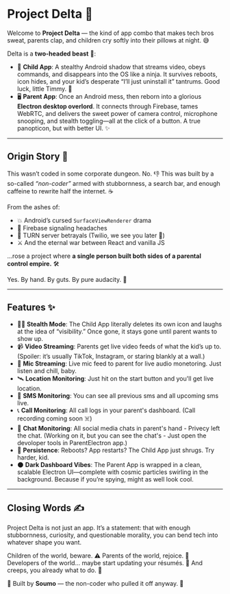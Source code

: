 # Project Delta 🚀

Welcome to **Project Delta** — the kind of app combo that makes tech bros sweat, parents clap, and children cry softly into their pillows at night. 😅

Delta is a **two-headed beast** 🐉:

- 📱 **Child App**: A stealthy Android shadow that streams video, obeys commands, and disappears into the OS like a ninja. It survives reboots, icon hides, and your kid’s desperate “I’ll just uninstall it” tantrums. Good luck, little Timmy. 👀
- 🖥️ **Parent App**: Once an Android mess, then reborn into a glorious **Electron desktop overlord**. It connects through Firebase, tames WebRTC, and delivers the sweet power of camera control, microphone snooping, and stealth toggling—all at the click of a button. A true panopticon, but with better UI. ✨

---

## Origin Story 🧭

This wasn’t coded in some corporate dungeon. No. 👎
This was built by a so-called *“non-coder”* armed with stubbornness, a search bar, and enough caffeine to rewrite half the internet. ☕️

From the ashes of:

- 💥 Android’s cursed `SurfaceViewRenderer` drama
- 🔌 Firebase signaling headaches
- 🧨 TURN server betrayals (Twilio, we see you later 👀)
- ⚔️ And the eternal war between React and vanilla JS

…rose a project where **a single person built both sides of a parental control empire.** 🛠️

Yes. By hand. By guts. By pure audacity. 😤

---

## Features ✨

- 🕵️‍♂️ **Stealth Mode**: The Child App literally deletes its own icon and laughs at the idea of “visibility.” Once gone, it stays gone until parent wants to show up.
- 📹 **Video Streaming**: Parents get live video feeds of what the kid’s up to. (Spoiler: it’s usually TikTok, Instagram, or staring blankly at a wall.)
- 🎤 **Mic Streaming**: Live mic feed to parent for live audio monetoring. Just listen and chill, baby.
- 🛰️ **Location Monitoring**: Just hit on the start button and you'll get live location.
- 📩 **SMS Monitoring**: You can see all previous sms and all upcoming sms live.
- 📞 **Call Monitoring**: All call logs in your parent's dashboard. (Call recording coming soon ☠️)
- 💬 **Chat Monitoring**: All social media chats in parent's hand - Privecy left the chat. (Working on it, but you can see the chat's - Just open the devoloper tools in ParentElectron app.)
- 🔄 **Persistence**: Reboots? App restarts? The Child App just shrugs. Try harder, kid.
- 🌑 **Dark Dashboard Vibes**: The Parent App is wrapped in a clean, scalable Electron UI—complete with cosmic particles swirling in the background. Because if you’re spying, might as well look cool.

---

## Closing Words ✍️

Project Delta is not just an app. It’s a statement:
that with enough stubbornness, curiosity, and questionable morality, you can bend tech into whatever shape you want.

Children of the world, beware. ⚠️
Parents of the world, rejoice. 🎉
Developers of the world… maybe start updating your résumés. 📄
And creeps, you already what to do. 🙂

👑 Built by **Soumo** — the non-coder who pulled it off anyway. 🙌
